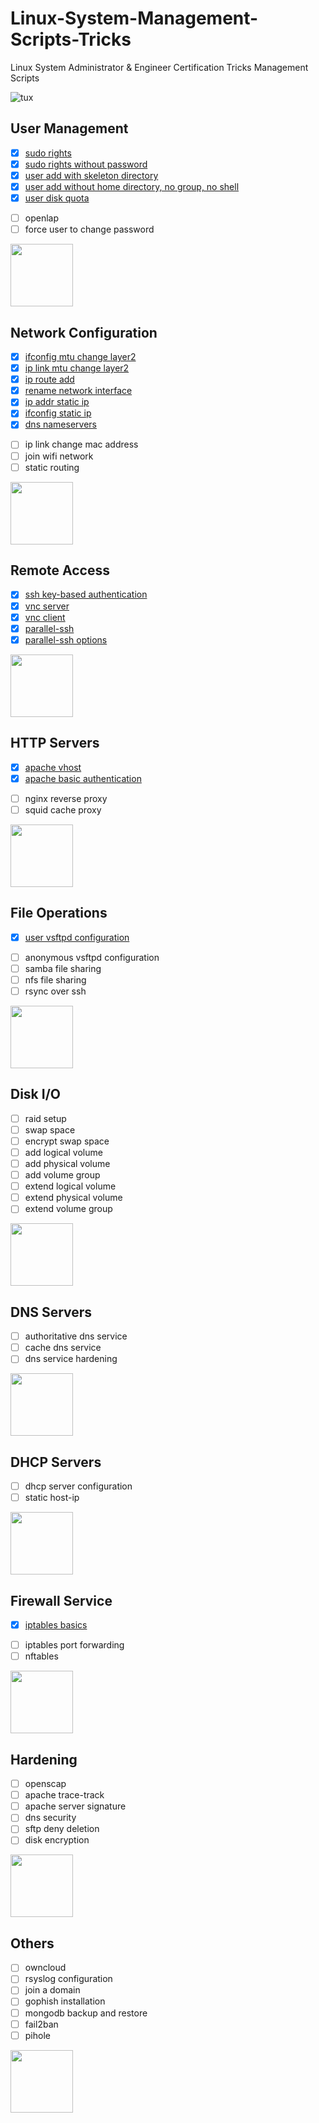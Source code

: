 # Linux-System-Management-Scripts-Tricks
Linux System Administrator &amp; Engineer Certification Tricks Management Scripts

![tux](https://emreovunc.com/images/tuxlinux.png)

## User Management
+ [x] [sudo rights](https://github.com/EmreOvunc/Linux-System-Management-Scripts-Tricks/blob/master/sudo-rights)
+ [x] [sudo rights without password](https://github.com/EmreOvunc/Linux-System-Management-Scripts-Tricks/blob/master/sudo-rights-without-password)
+ [x] [user add with skeleton directory](https://github.com/EmreOvunc/Linux-System-Management-Scripts-Tricks/blob/master/user-add-with-skeleton-dir)
+ [x] [user add without home directory, no group, no shell](https://github.com/EmreOvunc/Linux-System-Management-Scripts-Tricks/blob/master/user-add-without-home-shell-group)
+ [x] [user disk quota](https://github.com/EmreOvunc/Linux-System-Management-Scripts-Tricks/blob/master/user-disk-quota)
- [ ] openlap
- [ ] force user to change password

<img src="https://emreovunc.com/images/tux-network.png" height="100">

## Network Configuration 
+ [x] [ifconfig mtu change layer2](https://github.com/EmreOvunc/Linux-System-Management-Scripts-Tricks/blob/master/ifconfig-mtu-change-layer2)
+ [x] [ip link mtu change layer2](https://github.com/EmreOvunc/Linux-System-Management-Scripts-Tricks/blob/master/ip-link-mtu-change-layer2)
+ [x] [ip route add](https://github.com/EmreOvunc/Linux-System-Management-Scripts-Tricks/blob/master/ip-route-add)
+ [x] [rename network interface](https://github.com/EmreOvunc/Linux-System-Management-Scripts-Tricks/blob/master/rename-network-interface)
+ [x] [ip addr static ip](https://github.com/EmreOvunc/Linux-System-Management-Scripts-Tricks/blob/master/ip-addr-static-ip)
+ [x] [ifconfig static ip](https://github.com/EmreOvunc/Linux-System-Management-Scripts-Tricks/blob/master/ifconfig-static-ip)
+ [x] [dns nameservers](https://github.com/EmreOvunc/Linux-System-Management-Scripts-Tricks/blob/master/dns-nameservers)
- [ ] ip link change mac address
- [ ] join wifi network
- [ ] static routing

<img src="https://emreovunc.com/images/tux-remote.png" height="100">

## Remote Access
+ [x] [ssh key-based authentication](https://github.com/EmreOvunc/Linux-System-Management-Scripts-Tricks/blob/master/ssh-key-based-auth)
+ [x] [vnc server](https://github.com/EmreOvunc/Linux-System-Management-Scripts-Tricks/blob/master/vnc-server)
+ [x] [vnc client](https://github.com/EmreOvunc/Linux-System-Management-Scripts-Tricks/blob/master/vnc-client)
+ [x] [parallel-ssh](https://github.com/EmreOvunc/Linux-System-Management-Scripts-Tricks/blob/master/parallel-ssh)
+ [x] [parallel-ssh options](https://github.com/EmreOvunc/Linux-System-Management-Scripts-Tricks/blob/master/parallel-ssh-options)

<img src="https://emreovunc.com/images/tux-http.png" height="100">

## HTTP Servers
+ [x] [apache vhost](https://github.com/EmreOvunc/Linux-System-Management-Scripts-Tricks/blob/master/apache-vhost)
+ [x] [apache basic authentication](https://github.com/EmreOvunc/Linux-System-Management-Scripts-Tricks/blob/master/apache-basic-authentication)
- [ ] nginx reverse proxy
- [ ] squid cache proxy 

<img src="https://emreovunc.com/images/tux-fileops.png" height="100">

## File Operations
+ [x] [user vsftpd configuration](https://github.com/EmreOvunc/Linux-System-Management-Scripts-Tricks/blob/master/user-vsftpd-config)
- [ ] anonymous vsftpd configuration
- [ ] samba file sharing
- [ ] nfs file sharing 
- [ ] rsync over ssh

<img src="https://emreovunc.com/images/tux-dns.png" height="100">

## Disk I/O
- [ ] raid setup 
- [ ] swap space
- [ ] encrypt swap space
- [ ] add logical volume 
- [ ] add physical volume 
- [ ] add volume group 
- [ ] extend logical volume 
- [ ] extend physical volume 
- [ ] extend volume group 

<img src="https://emreovunc.com/images/tux-disk.png" height="100">

## DNS Servers
- [ ] authoritative dns service
- [ ] cache dns service
- [ ] dns service hardening

<img src="https://emreovunc.com/images/tux-dhcp.png" height="100">

## DHCP Servers
- [ ] dhcp server configuration
- [ ] static host-ip

<img src="https://emreovunc.com/images/tux-firewall.png" height="100">

## Firewall Service
+ [x] [iptables basics](https://github.com/EmreOvunc/Linux-System-Management-Scripts-Tricks/blob/master/iptables-basics)
- [ ] iptables port forwarding
- [ ] nftables

<img src="https://emreovunc.com/images/tux-hardening.png" height="100">

## Hardening
- [ ] openscap
- [ ] apache trace-track
- [ ] apache server signature
- [ ] dns security
- [ ] sftp deny deletion
- [ ] disk encryption

<img src="https://emreovunc.com/images/tux-others.png" height="100">

## Others

- [ ] owncloud
- [ ] rsyslog configuration
- [ ] join a domain
- [ ] gophish installation
- [ ] mongodb backup and restore
- [ ] fail2ban
- [ ] pihole

<img src="https://emreovunc.com/images/tux-other.png" height="100">
